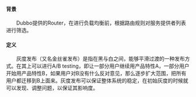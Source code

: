 #### 背景
<div style="text-indent:2em">Dubbo提供的Router，在进行负载均衡前，根据路由规则对服务提供者列表进行筛选。</div>

#### 定义
<div style="text-indent:2em">灰度发布（又名金丝雀发布）是指在黑与白之间，能够平滑过渡的一种发布方式。在其上可以进行A/B testing，即让一部分用户继续用产品特性A，一部分用户开始用产品特性B，如果用户对B没有什么反对意见，那么逐步扩大范围，把所有用户都迁移到B上面来。灰度发布可以保证整体系统的稳定，在初始灰度的时候就可以发现、调整问题，以保证其影响度。</div>
    